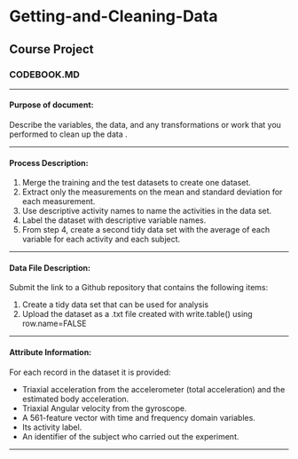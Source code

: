 
# Getting-and-Cleaning-Data 
## Course Project 
### CODEBOOK.MD

***

#### Purpose of document:

Describe the variables, the data, and any transformations or work that you performed to clean up the data .

***

#### Process Description:

1. Merge the training and the test datasets to create one dataset.
2. Extract only the measurements on the mean and standard deviation for each measurement. 
3. Use descriptive activity names to name the activities in the data set.
4. Label the dataset with descriptive variable names. 
5. From step 4, create a second tidy data set with the average of each variable for each activity and each subject. 

***

#### Data File Description: 

Submit the link to a Github repository that contains the following items:

1. Create a tidy data set that can be used for analysis
2. Upload the dataset as a .txt file created with write.table() using row.name=FALSE

***

#### Attribute Information:

For each record in the dataset it is provided: 

* Triaxial acceleration from the accelerometer (total acceleration) and the estimated body acceleration. 
* Triaxial Angular velocity from the gyroscope. 
* A 561-feature vector with time and frequency domain variables. 
* Its activity label. 
* An identifier of the subject who carried out the experiment.

***